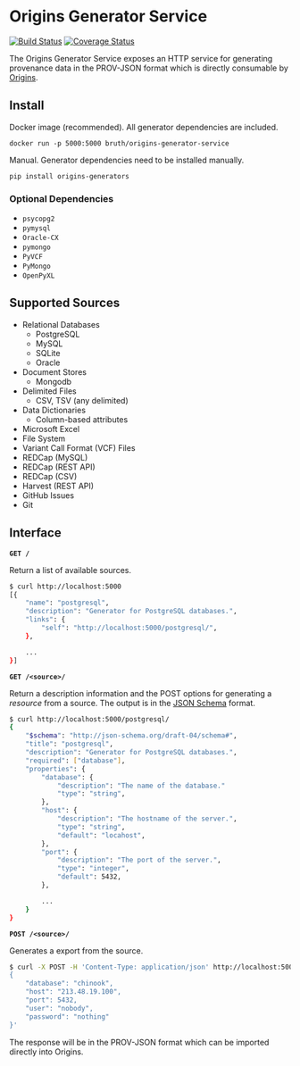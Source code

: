 # Origins Generator Service

[![Build Status](https://travis-ci.org/chop-dbhi/origins-generator-service.svg?branch=master)](https://travis-ci.org/chop-dbhi/origins-generator-service) [![Coverage Status](https://img.shields.io/coveralls/chop-dbhi/origins-generator-service.svg)](https://coveralls.io/r/chop-dbhi/origins-generator-service)

The Origins Generator Service exposes an HTTP service for generating provenance data in the PROV-JSON format which is directly consumable by [Origins](https://github.com/chop-dbhi/origins/).

## Install

Docker image (recommended). All generator dependencies are included.

```
docker run -p 5000:5000 bruth/origins-generator-service
```

Manual. Generator dependencies need to be installed manually.

```
pip install origins-generators
```

### Optional Dependencies

- `psycopg2`
- `pymysql`
- `Oracle-CX`
- `pymongo`
- `PyVCF`
- `PyMongo`
- `OpenPyXL`

## Supported Sources

- Relational Databases
    - PostgreSQL
    - MySQL
    - SQLite
    - Oracle
- Document Stores
    - Mongodb
- Delimited Files
    - CSV, TSV (any delimited)
- Data Dictionaries
    - Column-based attributes
- Microsoft Excel
- File System
- Variant Call Format (VCF) Files
- REDCap (MySQL)
- REDCap (REST API)
- REDCap (CSV)
- Harvest (REST API)
- GitHub Issues
- Git

## Interface

**`GET /`**
    
Return a list of available sources.

```bash
$ curl http://localhost:5000
[{
    "name": "postgresql",
    "description": "Generator for PostgreSQL databases.",
    "links": {
        "self": "http://localhost:5000/postgresql/",
    },

    ...
}]

```

**`GET /<source>/`**
    
Return a description information and the POST options for generating a *resource* from a source. The output is in the [JSON Schema](http://json-schema.org/) format.

```bash
$ curl http://localhost:5000/postgresql/
{
    "$schema": "http://json-schema.org/draft-04/schema#",
    "title": "postgresql",
    "description": "Generator for PostgreSQL databases.",
    "required": ["database"],
    "properties": {
        "database": {
            "description": "The name of the database."
            "type": "string",
        },
        "host": {
            "description": "The hostname of the server.",
            "type": "string",
            "default": "locahost",
        },
        "port": {
            "description": "The port of the server.",
            "type": "integer",
            "default": 5432,
        },

        ...
    }
}
```

**`POST /<source>/`**
    
Generates a export from the source.

```bash
$ curl -X POST -H 'Content-Type: application/json' http://localhost:5000/postgresql/ -d '
{
    "database": "chinook",
    "host": "213.48.19.100",
    "port": 5432,
    "user": "nobody",
    "password": "nothing"
}'
```

The response will be in the PROV-JSON format which can be imported directly into Origins.
